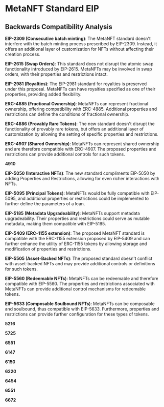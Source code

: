 
# MetaNFT Standard EIP
## Backwards Compatibility Analysis


**EIP-2309 (Consecutive batch minting)**: The MetaNFT standard doesn't interfere with the batch minting process prescribed by EIP-2309. Instead, it offers an additional layer of customization for NFTs without affecting their creation process.

**EIP-2615 (Swap Orders)**: This standard does not disrupt the atomic swap functionality introduced by EIP-2615. MetaNFTs may be involved in swap orders, with their properties and restrictions intact.

**EIP-2981 (Royalties)**: The EIP-2981 standard for royalties is preserved under this proposal. MetaNFTs can have royalties specified as one of their properties, providing added flexibility.

**ERC-4885 (Fractional Ownership)**: MetaNFTs can represent fractional ownership, offering compatibility with ERC-4885. Additional properties and restrictions can define the conditions of fractional ownership.

**ERC-4886 (Provably Rare Tokens)**: The new standard doesn't disrupt the functionality of provably rare tokens, but offers an additional layer of customization by allowing the setting of specific properties and restrictions.

**ERC-4907 (Shared Ownership)**: MetaNFTs can represent shared ownership and are therefore compatible with ERC-4907. The proposed properties and restrictions can provide additional controls for such tokens.

**4910**

**EIP-5050 (Interactive NFTs)**: The new standard compliments EIP-5050 by adding Properties and Restrictions, allowing for even richer interactions with NFTs.

**EIP-5095 (Principal Tokens)**: MetaNFTs would be fully compatible with EIP-5095, and additional properties or restrictions could be implemented to further define the parameters of a loan.

**EIP-5185 (Metadata Upgradeability)**: MetaNFTs support metadata upgradeability. Their properties and restrictions could serve as mutable metadata, making them compatible with EIP-5185.

**EIP-5409 (ERC-1155 extension)**: The proposed MetaNFT standard is compatible with the ERC-1155 extension proposed by EIP-5409 and can further enhance the utility of ERC-1155 tokens by allowing storage and modification of properties and restrictions.

**EIP-5505 (Asset-Backed NFTs)**: The proposed standard doesn't conflict with asset-backed NFTs and may provide additional controls or definitions for such tokens.

**EIP-5560 (Redeemable NFTs)**: MetaNFTs can be redeemable and therefore compatible with EIP-5560. The properties and restrictions associated with MetaNFTs can provide additional control mechanisms for redeemable tokens.

**EIP-5633 (Composable Soulbound NFTs)**: MetaNFTs can be composable and soulbound, thus compatible with EIP-5633. Furthermore, properties and restrictions can provide further configuration for these types of tokens.


**5216**

**5725**

**6551**

**6147**

**6150**

**6220**

**6454**

**6551**

**6672**
